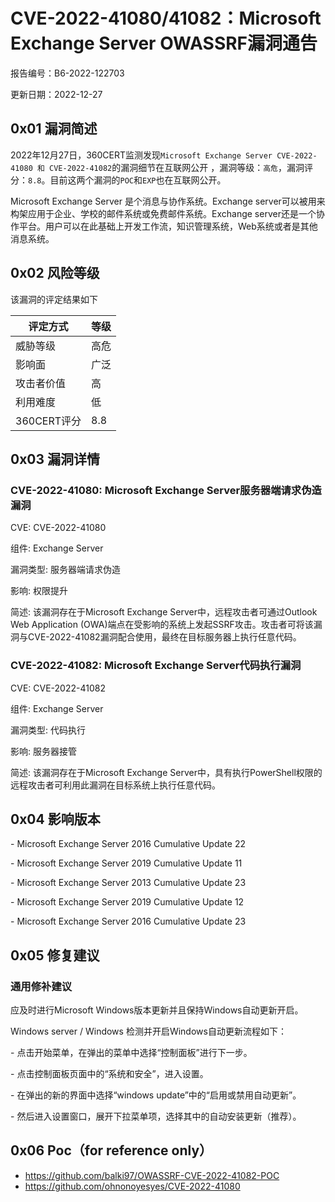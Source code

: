 # CVE-2022-41080/41082：Microsoft Exchange Server OWASSRF漏洞通告

报告编号：B6-2022-122703

更新日期：2022-12-27

## 0x01  漏洞简述

2022年12月27日，360CERT监测发现`Microsoft Exchange Server CVE-2022-41080 和 CVE-2022-41082`的漏洞细节在互联网公开 ，漏洞等级：`高危`，漏洞评分：`8.8`。目前这两个漏洞的`POC`和`EXP`也在互联网公开。

Microsoft Exchange Server 是个消息与协作系统。Exchange server可以被用来构架应用于企业、学校的邮件系统或免费邮件系统。Exchange server还是一个协作平台。用户可以在此基础上开发工作流，知识管理系统，Web系统或者是其他消息系统。

## 0x02  风险等级

该漏洞的评定结果如下

| 评定方式    | 等级 |
| ----------- | ---- |
| 威胁等级    | 高危 |
| 影响面      | 广泛 |
| 攻击者价值  | 高   |
| 利用难度    | 低   |
| 360CERT评分 | 8.8  |

## 0x03  漏洞详情

### CVE-2022-41080: Microsoft Exchange Server服务器端请求伪造漏洞

CVE: CVE-2022-41080

组件: Exchange Server

漏洞类型: 服务器端请求伪造

影响: 权限提升

简述: 该漏洞存在于Microsoft Exchange Server中，远程攻击者可通过Outlook Web Application (OWA)端点在受影响的系统上发起SSRF攻击。攻击者可将该漏洞与CVE-2022-41082漏洞配合使用，最终在目标服务器上执行任意代码。

### CVE-2022-41082: Microsoft Exchange Server代码执行漏洞

CVE: CVE-2022-41082

组件: Exchange Server

漏洞类型: 代码执行

影响: 服务器接管

简述: 该漏洞存在于Microsoft Exchange Server中，具有执行PowerShell权限的远程攻击者可利用此漏洞在目标系统上执行任意代码。

## 0x04  影响版本

\- Microsoft Exchange Server 2016 Cumulative Update 22

\- Microsoft Exchange Server 2019 Cumulative Update 11

\- Microsoft Exchange Server 2013 Cumulative Update 23

\- Microsoft Exchange Server 2019 Cumulative Update 12

\- Microsoft Exchange Server 2016 Cumulative Update 23

## 0x05  修复建议

### 通用修补建议

应及时进行Microsoft Windows版本更新并且保持Windows自动更新开启。

Windows server / Windows 检测并开启Windows自动更新流程如下：

\- 点击开始菜单，在弹出的菜单中选择“控制面板”进行下一步。

\- 点击控制面板页面中的“系统和安全”，进入设置。

\- 在弹出的新的界面中选择“windows update”中的“启用或禁用自动更新”。

\- 然后进入设置窗口，展开下拉菜单项，选择其中的自动安装更新（推荐）。

## 0x06 Poc（for reference only）

- https://github.com/balki97/OWASSRF-CVE-2022-41082-POC
- https://github.com/ohnonoyesyes/CVE-2022-41080

